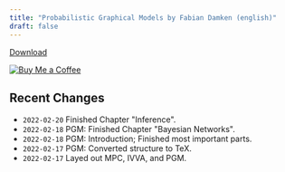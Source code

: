 ```yaml
---
title: "Probabilistic Graphical Models by Fabian Damken (english)"
draft: false
---
```


[Download](pgm-summary.pdf)

[![Buy Me a Coffee](https://cdn.ko-fi.com/cdn/kofi1.png?v=3)](https://ko-fi.com/fdamken)

## Recent Changes
- `2022-02-20` Finished Chapter "Inference".
- `2022-02-18` PGM: Finished Chapter "Bayesian Networks".
- `2022-02-18` PGM: Introduction; Finished most important parts.
- `2022-02-17` PGM: Converted structure to TeX.
- `2022-02-17` Layed out MPC, IVVA, and PGM.
